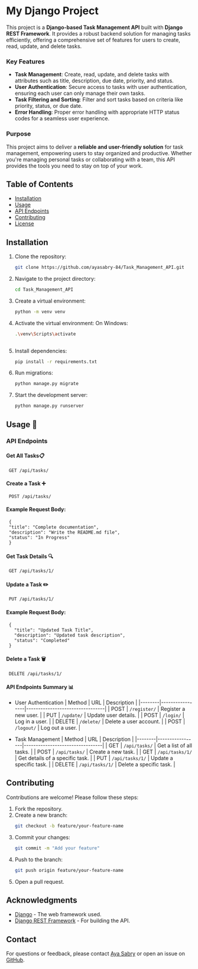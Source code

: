 # My Django Project

This project is a **Django-based Task Management API** built with **Django REST Framework**. It provides a robust backend solution for managing tasks efficiently, offering a comprehensive set of features for users to create, read, update, and delete tasks.

### **Key Features**
- **Task Management**: Create, read, update, and delete tasks with attributes such as title, description, due date, priority, and status.
- **User Authentication**: Secure access to tasks with user authentication, ensuring each user can only manage their own tasks.
- **Task Filtering and Sorting**: Filter and sort tasks based on criteria like priority, status, or due date.
- **Error Handling**: Proper error handling with appropriate HTTP status codes for a seamless user experience.

### **Purpose**
This project aims to deliver a **reliable and user-friendly solution** for task management, empowering users to stay organized and productive. Whether you're managing personal tasks or collaborating with a team, this API provides the tools you need to stay on top of your work.

## Table of Contents
- [Installation](#installation)
- [Usage](#usage)
- [API Endpoints](#api-endpoints)
- [Contributing](#contributing)
- [License](#license)

## Installation
1. Clone the repository:
   ```bash
   git clone https://github.com/ayasabry-84/Task_Management_API.git
2. Navigate to the project directory:
   ```bash
   cd Task_Management_API
3. Create a virtual environment:
   ```bash
   python -m venv venv
   
4. Activate the virtual environment:
  On Windows:
     ```bash
     .\venv\Scripts\activate
         
5. Install dependencies:
   ```bash
   pip install -r requirements.txt

6. Run migrations:
   ```bash
   python manage.py migrate
   
7. Start the development server:
   ```bash
   python manage.py runserver

## Usage 🚀

 ### API Endpoints
 
 #### **Get All Tasks📋**
     GET /api/tasks/
 #### **Create a Task ➕**
     POST /api/tasks/
 #### **Example Request Body:**
     {
     "title": "Complete documentation",
     "description": "Write the README.md file",
     "status": "In Progress"
     }
 
 #### **Get Task Details 🔍**
     GET /api/tasks/1/
 
 #### **Update a Task ✏️**
     PUT /api/tasks/1/
 
 #### **Example Request Body:**
     {
       "title": "Updated Task Title",
       "description": "Updated task description",
       "status": "Completed"
     }
 
 #### **Delete a Task 🗑️**
     DELETE /api/tasks/1/
 
 
 #### **API Endpoints Summary 📊**
 - User Authentication
   | Method | URL             | Description                     |
   |--------|-----------------|---------------------------------|
   | POST   | `/register/`    | Register a new user.            |
   | PUT    | `/update/`      | Update user details.            |
   | POST   | `/login/`       | Log in a user.                  |
   | DELETE | `/delete/`      | Delete a user account.          |
   | POST   | `/logout/`      | Log out a user.                 |
   
 - Task Management
   | Method | URL             | Description                     |
   |--------|-----------------|---------------------------------|
   | GET    | `/api/tasks/`   | Get a list of all tasks.        |
   | POST   | `/api/tasks/`   | Create a new task.              |
   | GET    | `/api/tasks/1/` | Get details of a specific task. |
   | PUT    | `/api/tasks/1/` | Update a specific task.         |
   | DELETE | `/api/tasks/1/` | Delete a specific task.         |

## Contributing
 Contributions are welcome! Please follow these steps:
 
 1. Fork the repository.
 2. Create a new branch:
    ```bash
    git checkout -b feature/your-feature-name
 3. Commit your changes:
    ```bash
    git commit -m "Add your feature"
 4. Push to the branch:
    ```bash
    git push origin feature/your-feature-name
 5. Open a pull request.


## Acknowledgments
- [Django](https://www.djangoproject.com/) - The web framework used.
- [Django REST Framework](https://www.django-rest-framework.org/) - For building the API.


## Contact
 For questions or feedback, please contact [Aya Sabry](mailto:ayasabryy017@gmail.com) or open an issue on [GitHub](https://github.com/ayasabry-84/Task_Management_API/issues).
